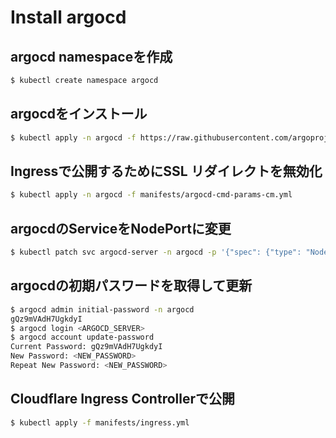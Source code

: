# Install argocd

## argocd namespaceを作成

```sh
$ kubectl create namespace argocd
```

## argocdをインストール

```sh
$ kubectl apply -n argocd -f https://raw.githubusercontent.com/argoproj/argo-cd/stable/manifests/install.yaml
```

## Ingressで公開するためにSSL リダイレクトを無効化

```sh
$ kubectl apply -n argocd -f manifests/argocd-cmd-params-cm.yml
```

## argocdのServiceをNodePortに変更

```sh
$ kubectl patch svc argocd-server -n argocd -p '{"spec": {"type": "NodePort"}}'
```


## argocdの初期パスワードを取得して更新

```sh
$ argocd admin initial-password -n argocd
gQz9mVAdH7UgkdyI
$ argocd login <ARGOCD_SERVER>
$ argocd account update-password
Current Password: gQz9mVAdH7UgkdyI
New Password: <NEW_PASSWORD>
Repeat New Password: <NEW_PASSWORD>
```

## Cloudflare Ingress Controllerで公開

```sh
$ kubectl apply -f manifests/ingress.yml
```
